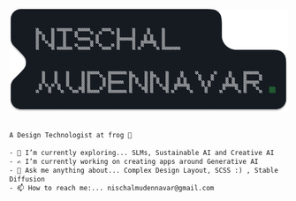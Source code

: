 <img src="nischalfut.png" alt="nischal mudennavar"  width="700"/>

```

A Design Technologist at frog 🐸

- 🔭 I’m currently exploring... SLMs, Sustainable AI and Creative AI
- ✍ I’m currently working on creating apps around Generative AI
- 💬 Ask me anything about... Complex Design Layout, SCSS :) , Stable Diffusion
- 📫 How to reach me:... nischalmudennavar@gmail.com


```
